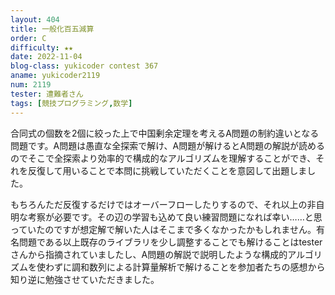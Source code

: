 ```yaml
---
layout: 404
title: 一般化百五減算
order: C
difficulty: ★★
date: 2022-11-04
blog-class: yukicoder contest 367
aname: yukicoder2119
num: 2119
tester: 遭難者さん
tags: [競技プログラミング,数学]
---
```


合同式の個数を$2$個に絞った上で中国剰余定理を考えるA問題の制約違いとなる問題です。A問題は愚直な全探索で解け、A問題が解けるとA問題の解説が読めるのでそこで全探索より効率的で構成的なアルゴリズムを理解することができ、それを反復して用いることで本問に挑戦していただくことを意図して出題しました。

もちろんただ反復するだけではオーバーフローしたりするので、それ以上の非自明な考察が必要です。その辺の学習も込めて良い練習問題になれば幸い……と思っていたのですが想定解で解いた人はそこまで多くなかったかもしれません。有名問題である以上既存のライブラリを少し調整することでも解けることはtesterさんから指摘されていましたし、A問題の解説で説明したような構成的アルゴリズムを使わずに調和数列による計算量解析で解けることを参加者たちの感想から知り逆に勉強させていただきました。

